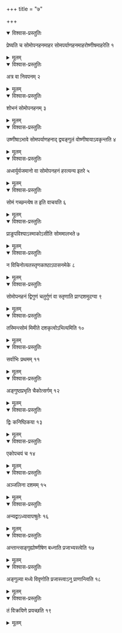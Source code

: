 +++
title = "७"

+++


<details open><summary>विश्वास-प्रस्तुतिः</summary>

प्रेष्यति च सोमोपनहनमाहर सोमपर्याणहनमाहरोष्णीषमाहरेति १
</details>

<details><summary>मूलम्</summary>

प्रेष्यति च सोमोपनहनमाहर सोमपर्याणहनमाहरोष्णीषमाहरेति १
</details>


<details open><summary>विश्वास-प्रस्तुतिः</summary>

अत्र वा निवपनम् २
</details>

<details><summary>मूलम्</summary>

अत्र वा निवपनम् २
</details>


<details open><summary>विश्वास-प्रस्तुतिः</summary>

 शोभनं सोमोपनहनम् ३
</details>

<details><summary>मूलम्</summary>

 शोभनं सोमोपनहनम् ३
</details>


<details open><summary>विश्वास-प्रस्तुतिः</summary>

उष्णीषाऽभावे सोमपर्याणहनाद् द्व्यङ्गुलं वोष्णीषायाऽवकृन्तति ४
</details>

<details><summary>मूलम्</summary>

उष्णीषाऽभावे सोमपर्याणहनाद् द्व्यङ्गुलं वोष्णीषायाऽवकृन्तति ४
</details>


<details open><summary>विश्वास-प्रस्तुतिः</summary>

अध्वर्युर्यजमानो वा सोमोपनहनं हरत्यन्य इतरे ५
</details>

<details><summary>मूलम्</summary>

अध्वर्युर्यजमानो वा सोमोपनहनं हरत्यन्य इतरे ५
</details>


<details open><summary>विश्वास-प्रस्तुतिः</summary>

सोमं गच्छन्त्येष त इति वाचयति ६
</details>

<details><summary>मूलम्</summary>

सोमं गच्छन्त्येष त इति वाचयति ६
</details>


<details open><summary>विश्वास-प्रस्तुतिः</summary>

प्राङुपविश्याऽस्माकोऽसीति सोममालभते ७
</details>

<details><summary>मूलम्</summary>

प्राङुपविश्याऽस्माकोऽसीति सोममालभते ७
</details>


<details open><summary>विश्वास-प्रस्तुतिः</summary>

न विचिनोत्यतस्तृणकाष्ठाऽपासनमेके ८
</details>

<details><summary>मूलम्</summary>

न विचिनोत्यतस्तृणकाष्ठाऽपासनमेके ८
</details>


<details open><summary>विश्वास-प्रस्तुतिः</summary>

सोमोपनहनं द्विगुणं चतुर्गुणं वा स्तृणाति प्राग्दशमुदग्वा ९
</details>

<details><summary>मूलम्</summary>

सोमोपनहनं द्विगुणं चतुर्गुणं वा स्तृणाति प्राग्दशमुदग्वा ९
</details>


<details open><summary>विश्वास-प्रस्तुतिः</summary>

तस्मिन्त्सोमं मिमीते दशकृत्वोऽभित्यमिति १०
</details>

<details><summary>मूलम्</summary>

तस्मिन्त्सोमं मिमीते दशकृत्वोऽभित्यमिति १०
</details>


<details open><summary>विश्वास-प्रस्तुतिः</summary>

सर्वाभिः प्रथमम् ११
</details>

<details><summary>मूलम्</summary>

सर्वाभिः प्रथमम् ११
</details>


<details open><summary>विश्वास-प्रस्तुतिः</summary>

अङ्गुष्ठप्रभृति चैकोत्सर्गम् १२
</details>

<details><summary>मूलम्</summary>

अङ्गुष्ठप्रभृति चैकोत्सर्गम् १२
</details>


<details open><summary>विश्वास-प्रस्तुतिः</summary>

द्विः कनिष्ठिकया १३
</details>

<details><summary>मूलम्</summary>

द्विः कनिष्ठिकया १३
</details>


<details open><summary>विश्वास-प्रस्तुतिः</summary>

एकोपचयं च १४
</details>

<details><summary>मूलम्</summary>

एकोपचयं च १४
</details>


<details open><summary>विश्वास-प्रस्तुतिः</summary>

अञ्जलिना दशमम् १५
</details>

<details><summary>मूलम्</summary>

अञ्जलिना दशमम् १५
</details>


<details open><summary>विश्वास-प्रस्तुतिः</summary>

अन्यद्वाऽध्यावापश्रुतेः १६
</details>

<details><summary>मूलम्</summary>

अन्यद्वाऽध्यावापश्रुतेः १६
</details>


<details open><summary>विश्वास-प्रस्तुतिः</summary>

अन्तान्त्सङ्गृह्योष्णीषेण बध्नाति प्रजाभ्यस्त्वेति १७
</details>

<details><summary>मूलम्</summary>

अन्तान्त्सङ्गृह्योष्णीषेण बध्नाति प्रजाभ्यस्त्वेति १७
</details>


<details open><summary>विश्वास-प्रस्तुतिः</summary>

अङ्गुल्या मध्ये विवृणोति प्रजास्त्वाऽनु प्राणान्त्विति १८
</details>

<details><summary>मूलम्</summary>

अङ्गुल्या मध्ये विवृणोति प्रजास्त्वाऽनु प्राणान्त्विति १८
</details>


<details open><summary>विश्वास-प्रस्तुतिः</summary>

तं विक्रयिणे प्रयच्छति १९
</details>

<details><summary>मूलम्</summary>

तं विक्रयिणे प्रयच्छति १९
</details>
